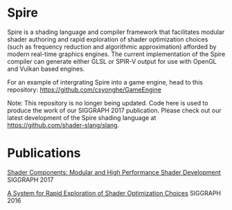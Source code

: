 
# Spire
Spire is a shading language and compiler framework that facilitates modular shader authoring and rapid exploration of shader optimization choices (such as frequency reduction and algorithmic approximation) afforded by modern real-time graphics engines. The current implementation of the Spire compiler can generate either GLSL or SPIR-V output for use with OpenGL and Vulkan based engines.

For an example of intergrating Spire into a game engine, head to this repository:
https://github.com/csyonghe/GameEngine

Note: This repository is no longer being updated. Code here is used to produce the work of our SIGGRAPH 2017 publication. Please check out our latest development of the Spire shading language at https://github.com/shader-slang/slang.

# Publications

[Shader Components: Modular and High Performance Shader Development](http://graphics.cs.cmu.edu/projects/shadercomp/) SIGGRAPH 2017

[A System for Rapid Exploration of Shader Optimization Choices](http://graphics.cs.cmu.edu/projects/spire/) SIGGRAPH 2016
